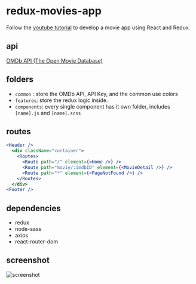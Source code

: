 # redux-movies-app
Follow the [youtube tutorial](https://www.youtube.com/watch?v=2kL28Qyw9-0&list=PLTP3E5bPW797uMryjgPqSZsQkxU0s6gu2&index=11) to develop a movie app using React and Redux.
## api 
[OMDb API (The Open Movie Database)](https://www.omdbapi.com/)

## folders
+ `common` : store the OMDb API, API Key, and the common use colors
+ `features`: store the redux logic inside.
+ `components`: every single component has it own folder, includes `[name].js` and `[name].scss`

## routes
```jsx
<Header />
  <div className="container">
    <Routes>
      <Route path="/" element={<Home />} />
      <Route path="movie/:imdbID" element={<MovieDetail />} />
      <Route path="*" element={<PageNotFound />} />
    </Routes>
  </div>
<Footer />
```

## dependencies
+ redux
+ node-sass
+ axios
+ react-router-dom
## screenshot
![screenshot](./src/images/screenshot.png)